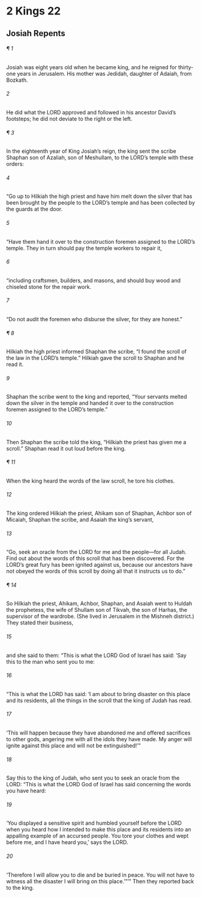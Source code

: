 # 2 Kings 22
## Josiah Repents
###### ¶ 1
Josiah was eight years old when he became king, and he reigned for thirty-one years in Jerusalem. His mother was Jedidah, daughter of Adaiah, from Bozkath.
###### 2
He did what the LORD approved and followed in his ancestor David’s footsteps; he did not deviate to the right or the left.
###### ¶ 3
In the eighteenth year of King Josiah’s reign, the king sent the scribe Shaphan son of Azaliah, son of Meshullam, to the LORD’s temple with these orders:
###### 4
“Go up to Hilkiah the high priest and have him melt down the silver that has been brought by the people to the LORD’s temple and has been collected by the guards at the door.
###### 5
“Have them hand it over to the construction foremen assigned to the LORD’s temple. They in turn should pay the temple workers to repair it,
###### 6
“including craftsmen, builders, and masons, and should buy wood and chiseled stone for the repair work.
###### 7
“Do not audit the foremen who disburse the silver, for they are honest.”
###### ¶ 8
Hilkiah the high priest informed Shaphan the scribe, “I found the scroll of the law in the LORD’s temple.” Hilkiah gave the scroll to Shaphan and he read it.
###### 9
Shaphan the scribe went to the king and reported, “Your servants melted down the silver in the temple and handed it over to the construction foremen assigned to the LORD’s temple.”
###### 10
Then Shaphan the scribe told the king, “Hilkiah the priest has given me a scroll.” Shaphan read it out loud before the king.
###### ¶ 11
When the king heard the words of the law scroll, he tore his clothes.
###### 12
The king ordered Hilkiah the priest, Ahikam son of Shaphan, Achbor son of Micaiah, Shaphan the scribe, and Asaiah the king’s servant,
###### 13
“Go, seek an oracle from the LORD for me and the people—for all Judah. Find out about the words of this scroll that has been discovered. For the LORD’s great fury has been ignited against us, because our ancestors have not obeyed the words of this scroll by doing all that it instructs us to do.”
###### ¶ 14
So Hilkiah the priest, Ahikam, Achbor, Shaphan, and Asaiah went to Huldah the prophetess, the wife of Shullam son of Tikvah, the son of Harhas, the supervisor of the wardrobe. (She lived in Jerusalem in the Mishneh district.) They stated their business,
###### 15
and she said to them: “This is what the LORD God of Israel has said: ‘Say this to the man who sent you to me:
###### 16
“This is what the LORD has said: ‘I am about to bring disaster on this place and its residents, all the things in the scroll that the king of Judah has read.
###### 17
‘This will happen because they have abandoned me and offered sacrifices to other gods, angering me with all the idols they have made. My anger will ignite against this place and will not be extinguished!’”
###### 18
Say this to the king of Judah, who sent you to seek an oracle from the LORD: “This is what the LORD God of Israel has said concerning the words you have heard:
###### 19
‘You displayed a sensitive spirit and humbled yourself before the LORD when you heard how I intended to make this place and its residents into an appalling example of an accursed people. You tore your clothes and wept before me, and I have heard you,’ says the LORD.
###### 20
‘Therefore I will allow you to die and be buried in peace. You will not have to witness all the disaster I will bring on this place.’”’” Then they reported back to the king.
